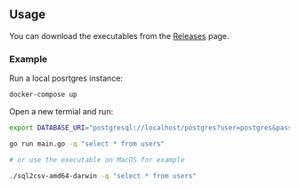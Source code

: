 ## Usage

You can download the executables from the [Releases](https://github.com/zhangyuan/sql2csv/releases) page.

### Example

Run a local posrtgres instance:

```bash
docker-compose up
```

Open a new termial and run:

```bash
export DATABASE_URI="postgresql://localhost/postgres?user=postgres&password=mypassword&sslmode=disable"

go run main.go -q "select * from users"

# or use the executable on MacOS for example

./sql2csv-amd64-darwin -q "select * from users"
```
